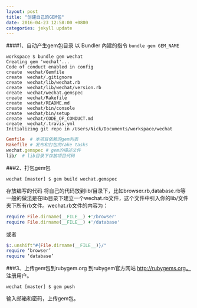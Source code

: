 ```yaml
---
layout: post
title: "创建自己的GEM包"
date: 2016-04-23 12:58:00 +0800
categories: jekyll update
---
```


####1、自动产生gem包目录
以 Bundler 內建的指令 `bundle gem GEM_NAME`

```shell
workspace $ bundle gem wechat
Creating gem 'wechat'...
Code of conduct enabled in config
create  wechat/Gemfile
create  wechat/.gitignore
create  wechat/lib/wechat.rb
create  wechat/lib/wechat/version.rb
create  wechat/wechat.gemspec
create  wechat/Rakefile
create  wechat/README.md
create  wechat/bin/console
create  wechat/bin/setup
create  wechat/CODE_OF_CONDUCT.md
create  wechat/.travis.yml
Initializing git repo in /Users/Nick/Documents/workspace/wechat
```

```ruby
Gemfile  # 本项目依赖的gem列表
Rakefile # 发布和打包的rake tasks
wechat.gemspec # gem的描述文件
lib/  # lib目录下存放项目代码
```

###2、打包gem包

```shell
wechat [master] $ gem build wechat.gemspec
```
存放编写的代码
将自己的代码放到lib/目录下，比如browser.rb,database.rb等
一般的做法是在lib目录下建立一个wechat.rb文件，这个文件中引入你的lib/文件夹下所有rb文件。wechat.rb文件的内容为：
```ruby
require File.dirname(__FILE__) +'/browser'
require File.dirname(__FILE__) +'/database'
```
或者
```ruby
$:.unshift"#{File.dirname(__FILE__)}/"
require ‘browser’
require ‘database’
```

###3、上传gem包到rubygem.org
到rubygem官方网站 http://rubygems.org， 注册用户。

```shell
wechat [master] $ gem push
```

输入邮箱和密码，上传gem包。
